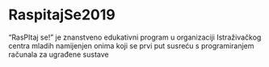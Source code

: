# RaspitajSe2019
“RasPItaj se!” je znanstveno edukativni program u organizaciji Istraživačkog centra mladih namijenjen onima koji se prvi put susreću s programiranjem računala za ugrađene sustave
